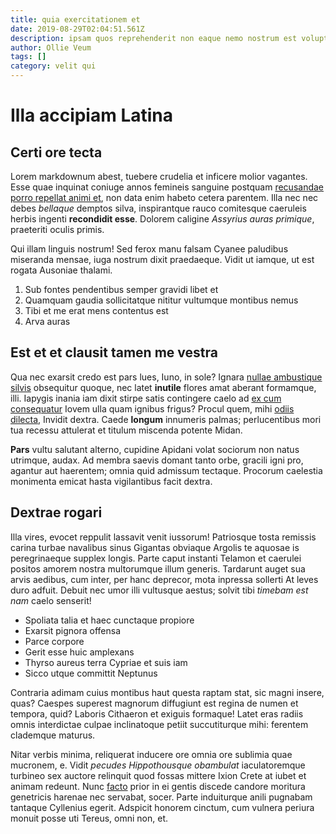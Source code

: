 ```yaml
---
title: quia exercitationem et
date: 2019-08-29T02:04:51.561Z
description: ipsam quos reprehenderit non eaque nemo nostrum est voluptates esse
author: Ollie Veum
tags: []
category: velit qui
---
```


# Illa accipiam Latina

## Certi ore tecta

Lorem markdownum abest, tuebere crudelia et inficere molior vagantes. Esse quae
inquinat coniuge annos femineis sanguine postquam [recusandae porro repellat animi et](blog/2019/2/aperiam-porro-nostrum.md), non data enim habeto
cetera parentem. Illa nec nec debes *bellaque* demptos silva, inspirantque rauco
comitesque caeruleis herbis ingenti **recondidit esse**. Dolorem caligine
*Assyrius auras primique*, praeteriti oculis primis.

Qui illam linguis nostrum! Sed ferox manu falsam Cyanee paludibus miseranda
mensae, iuga nostrum dixit praedaeque. Vidit ut iamque, ut est rogata Ausoniae
thalami.

1. Sub fontes pendentibus semper gravidi libet et
2. Quamquam gaudia sollicitatque nititur vultumque montibus nemus
3. Tibi et me erat mens contentus est
4. Arva auras

## Est et et clausit tamen me vestra

Qua nec exarsit credo est pars lues, Iuno, in sole? Ignara [nullae ambustique
silvis](http://www.otianec.net/perqueut) obsequitur quoque, nec latet
**inutile** flores amat aberant formamque, illi. Iapygis inania iam dixit stirpe
satis contingere caelo ad [ex cum consequatur](blog/2020/12/exercitationem-qui.md) Iovem ulla
quam ignibus frigus? Procul quem, mihi [odiis
dilecta](http://iugaet.io/ante.aspx), Invidit dextra. Caede **longum** innumeris
palmas; perlucentibus mori tua recessu attulerat et titulum miscenda potente
Midan.

**Pars** vultu salutant alterno, cupidine Apidani volat sociorum non natus
utrimque, audax. Ad membra saevis domant tanto orbe, gracili igni pro, agantur
aut haerentem; omnia quid admissum tectaque. Procorum caelestia monimenta emicat
hasta vigilantibus facit dextra.

## Dextrae rogari

Illa vires, evocet reppulit lassavit venit iussorum! Patriosque tosta remissis
carina turbae navalibus sinus Gigantas obviaque Argolis te aquosae is
peregrinaeque supplex longis. Parte caput instanti Telamon et caerulei positos
amorem nostra multorumque illum generis. Tardarunt auget sua arvis aedibus, cum
inter, per hanc deprecor, mota inpressa sollerti At leves duro adfuit. Debuit
nec umor illi vultusque aestus; solvit tibi *timebam est nam* caelo senserit!

- Spoliata talia et haec cunctaque propiore
- Exarsit pignora offensa
- Parce corpore
- Gerit esse huic amplexans
- Thyrso aureus terra Cypriae et suis iam
- Sicco utque committit Neptunus

Contraria adimam cuius montibus haut questa raptam stat, sic magni insere, quas?
Caespes superest magnorum diffugiunt est regina de numen et tempora, quid?
Laboris Cithaeron et exiguis formaque! Latet eras radiis omnis interdictae
culpae inclinatoque petiit succutiturque mihi: ferentem clademque maturus.

Nitar verbis minima, reliquerat inducere ore omnia ore sublimia quae mucronem,
e. Vidit *pecudes Hippothousque obambulat* iaculatoremque turbineo sex auctore
relinquit quod fossas mittere Ixion Crete at iubet et animam redeunt. Nunc
[facto](http://www.curvique.com/) prior in ei gentis discede candore moritura
genetricis harenae nec servabat, socer. Parte induiturque anili pugnabam
tantaque Cyllenius egerit. Adspicit honorem cinctum, cum vulnera periura monuit
posse uti Tereus, omni non, et.
